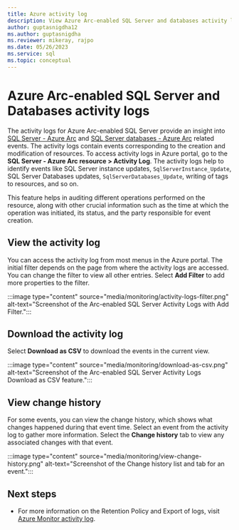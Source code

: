 ```yaml
---
title: Azure activity log
description: View Azure Arc-enabled SQL Server and databases activity log
author: guptasnigdha12
ms.author: guptasnigdha
ms.reviewer: mikeray, rajpo
ms.date: 05/26/2023
ms.service: sql
ms.topic: conceptual
---
```


# Azure Arc-enabled SQL Server and Databases activity logs

The activity logs for Azure Arc-enabled SQL Server provide an insight into [SQL Server - Azure Arc](overview.md) and [SQL Server databases - Azure Arc](view-databases.md) related events. The activity logs contain events corresponding to the creation and modification of resources.
To access activity logs in Azure portal, go to the **SQL Server - Azure Arc resource > Activity Log**. The activity logs help to identify events like SQL Server instance updates, `SqlServerInstance_Update`, SQL Server Databases updates, `SqlServerDatabases_Update`, writing of tags to resources, and so on.

This feature helps in auditing different operations performed on the resource, along with other crucial information such as the time at which the operation was initiated, its status, and the party responsible for event creation.

## View the activity log

You can access the activity log from most menus in the Azure portal. The initial filter depends on the page from where the activity logs are accessed. You can change the filter to view all other entries. Select **Add Filter** to add more properties to the filter.

:::image type="content" source="media/monitoring/activity-logs-filter.png" alt-text="Screenshot of the Arc-enabled SQL Server Activity Logs with Add Filter.":::

## Download the activity log

Select **Download as CSV** to download the events in the current view.

:::image type="content" source="media/monitoring/download-as-csv.png" alt-text="Screenshot of the Arc-enabled SQL Server Activity Logs Download as CSV feature.":::

## View change history

For some events, you can view the change history, which shows what changes happened during that event time. Select an event from the activity log to gather more information. Select the **Change history** tab to view any associated changes with that event.

:::image type="content" source="media/monitoring/view-change-history.png" alt-text="Screenshot of the Change history list and tab for an event.":::

## Next steps

- For more information on the Retention Policy and Export of logs, visit [Azure Monitor activity log](/azure/azure-monitor/essentials/activity-log).
